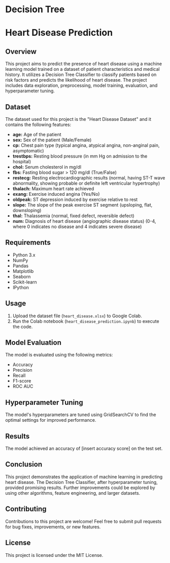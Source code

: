 # Decision Tree
# Heart Disease Prediction

## Overview

This project aims to predict the presence of heart disease using a machine learning model trained on a dataset of patient characteristics and medical history. It utilizes a Decision Tree Classifier to classify patients based on risk factors and predicts the likelihood of heart disease. The project includes data exploration, preprocessing, model training, evaluation, and hyperparameter tuning.

## Dataset

The dataset used for this project is the "Heart Disease Dataset" and it contains the following features:

- **age:** Age of the patient
- **sex:** Sex of the patient (Male/Female)
- **cp:** Chest pain type (typical angina, atypical angina, non-anginal pain, asymptomatic)
- **trestbps:** Resting blood pressure (in mm Hg on admission to the hospital)
- **chol:** Serum cholesterol in mg/dl
- **fbs:** Fasting blood sugar > 120 mg/dl (True/False)
- **restecg:** Resting electrocardiographic results (normal, having ST-T wave abnormality, showing probable or definite left ventricular hypertrophy)
- **thalach:** Maximum heart rate achieved
- **exang:** Exercise induced angina (Yes/No)
- **oldpeak:** ST depression induced by exercise relative to rest
- **slope:** The slope of the peak exercise ST segment (upsloping, flat, downsloping)
- **thal:** Thalassemia (normal, fixed defect, reversible defect)
- **num:** Diagnosis of heart disease (angiographic disease status) (0-4, where 0 indicates no disease and 4 indicates severe disease)

## Requirements

- Python 3.x
- NumPy
- Pandas
- Matplotlib
- Seaborn
- Scikit-learn
- IPython

## Usage

1. Upload the dataset file (`heart_disease.xlsx`) to Google Colab.
2. Run the Colab notebook (`heart_disease_prediction.ipynb`) to execute the code.

## Model Evaluation

The model is evaluated using the following metrics:

- Accuracy
- Precision
- Recall
- F1-score
- ROC AUC

## Hyperparameter Tuning

The model's hyperparameters are tuned using GridSearchCV to find the optimal settings for improved performance.

## Results

The model achieved an accuracy of [insert accuracy score] on the test set.

## Conclusion

This project demonstrates the application of machine learning in predicting heart disease. The Decision Tree Classifier, after hyperparameter tuning, provided promising results. Further improvements could be explored by using other algorithms, feature engineering, and larger datasets.

## Contributing

Contributions to this project are welcome! Feel free to submit pull requests for bug fixes, improvements, or new features.

## License

This project is licensed under the MIT License.
